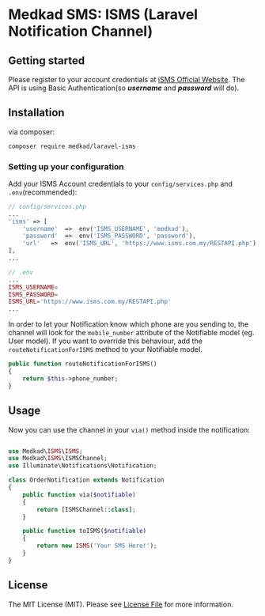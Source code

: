 # Medkad SMS: ISMS (Laravel Notification Channel)

## Getting started

Please register to your account credentials at [iSMS Official Website](https://www.isms.com.my/register.php).
The API is using Basic Authentication(so ***username*** and ***password*** will do).

## Installation

via composer:

``` bash
composer require medkad/laravel-isms
```

### Setting up your configuration

Add your ISMS Account credentials to your `config/services.php` and `.env`(recommended):

```php
// config/services.php
...
'isms' => [
    'username'  =>  env('ISMS_USERNAME', 'medkad'),
    'password'  =>  env('ISMS_PASSWORD', 'password'),
    'url'   =>  env('ISMS_URL', 'https://www.isms.com.my/RESTAPI.php'),
],
...
```

```php
// .env
...
ISMS_USERNAME=
ISMS_PASSWORD=
ISMS_URL='https://www.isms.com.my/RESTAPI.php'
...
```

In order to let your Notification know which phone are you sending to, the channel will look for the `mobile_number` attribute of the Notifiable model (eg. User model). If you want to override this behaviour, add the `routeNotificationForISMS` method to your Notifiable model.

```php
public function routeNotificationForISMS()
{
    return $this->phone_number;
}
```

## Usage

Now you can use the channel in your `via()` method inside the notification:

``` php

use Medkad\ISMS\ISMS;
use Medkad\ISMS\ISMSChannel;
use Illuminate\Notifications\Notification;

class OrderNotification extends Notification
{
    public function via($notifiable)
    {
        return [ISMSChannel::class];
    }

    public function toISMS($notifiable)
    {
        return new ISMS('Your SMS Here!');
    }
}
```
## License

The MIT License (MIT). Please see [License File](LICENSE.md) for more information.
